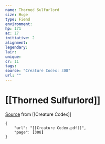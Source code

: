 ```yaml
---
name: Thorned Sulfurlord
size: Huge
type: Fiend
environment: 
hp: 171
ac: 17
initiative: 2
alignment: 
legendary: 
lair: 
unique: 
cr: 11
tags: 
source: "Creature Codex: 308"
url: ""
---
```

# [[Thorned Sulfurlord]]

[Source](zotero://open-pdf/library/items/NTNKJRHG?page=308) from [[Creature Codex]]

```pdf
{
	"url": "[[Creature Codex.pdf]]",
	"page": [308]
}
```

